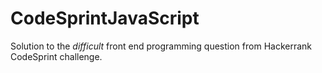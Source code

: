 # CodeSprintJavaScript
Solution to the _difficult_ front end programming question from Hackerrank CodeSprint challenge.
